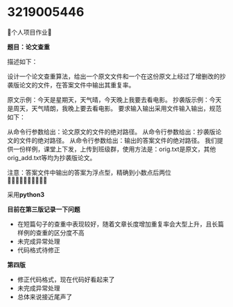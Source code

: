 # 3219005446
🍕个人项目作业🍕

**题目：论文查重**

描述如下：

设计一个论文查重算法，给出一个原文文件和一个在这份原文上经过了增删改的抄袭版论文的文件，在答案文件中输出其重复率。

原文示例：今天是星期天，天气晴，今天晚上我要去看电影。
抄袭版示例：今天是周天，天气晴朗，我晚上要去看电影。
要求输入输出采用文件输入输出，规范如下：

从命令行参数给出：论文原文的文件的绝对路径。
从命令行参数给出：抄袭版论文的文件的绝对路径。
从命令行参数给出：输出的答案文件的绝对路径。
我们提供一份样例，课堂上下发，上传到班级群，使用方法是：orig.txt是原文，其他orig_add.txt等均为抄袭版论文。

注意：答案文件中输出的答案为浮点型，精确到小数点后两位   
🍟🍟🍟🍟🍟🍟🍟🍟🍟🍟

采用**python3**

**目前在第三版记录一下问题**
* 在短篇句子的查重中表现较好，随着文章长度增加重复率会大型上升，且长篇样例的查重的区分度不高
* 未完成异常处理
* 代码格式待修正   

**第四版**
* 修正代码格式，现在代码好看起来了
* 未完成异常处理
* 总体来说接近尾声了
